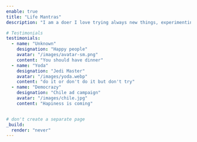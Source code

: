 ```yaml
---
enable: true
title: "Life Mantras"
description: "I am a doer I love trying always new things, experimenting opportunities and helping others. My vital mantra is a famous sentence from a master:"

# Testimonials
testimonials:
  - name: "Unknown"
    designation: "Happy people"
    avatar: "/images/avatar-sm.png"
    content: "You should have dinner"
  - name: "Yoda"
    designation: "Jedi Master"
    avatar: "/images/yoda.webp"
    content: "do it or don't do it but don't try"
  - name: "Democrazy"
    designation: "Chile ad campaign"
    avatar: "/images/chile.jpg"
    content: "Hapiness is coming"


# don't create a separate page
_build:
  render: "never"
---
```


